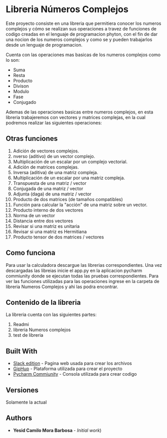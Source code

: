 # Libreria Números Complejos

Este proyecto consiste en una libreria que permitiera conocer los numeros complejos y cómo se realizan sus operaciones a travez de funciones de codigo creadas en el lenguaje de programacion phyton, con el fin de dar una nocion de los numeros complejos y como se y pueden trabajarlos desde un lenguaje de programacion.

Cuenta con las operaciones mas basicas de los numeros complejos como lo son:

 * Suma 
 * Resta
 * Producto 
 * Divison
 * Modulo 
 * Fase
 * Conjugado

Ademas de las operaciones basicas entre numeros complejos, en esta libreria trabajeremos con vectores y matrices complejas, en la cual podremos realizar las siguientes operaciones:

## Otras funciones

1. Adición de vectores complejos.
2. nverso (aditivo) de un vector complejo.
3. Multiplicación de un escalar por un complejo vectorial.
4. Adición de matrices complejas.
5. Inversa (aditiva) de una matriz compleja.
6. Multiplicación de un escalar por una matriz compleja.
7. Transpuesta de una matriz / vector
8. Conjugada de una matriz / vector
9. Adjunta (daga) de una matriz / vector
10. Producto de dos matrices (de tamaños compatibles)
11. Función para calcular la "acción" de una matriz sobre un vector.
12. Producto interno de dos vectores
13. Norma de un vector
14. Distancia entre dos vectores
15. Revisar si una matriz es unitaria
16. Revisar si una matriz es Hermitiana
17. Producto tensor de dos matrices / vectores



## Como funciona
Para usar la calculadora descargue las librerias correspondientes. Una vez descargadas las libreias inicie el app.py en la aplicacion pycharm commiunity donde se ejecutan todas las pruebas correspondientes. Para ver las funciones utilizadas para las operaciones ingrese en la carpeta de libreria Numeros Complejos y ahi las podra encontrar.

## Contenido de la libreria
La libreria cuenta con las siguientes partes:
1. Readmi
2. libreria Numeros complejos
3. test de libreria


## Built With

* [Slack edition](https://stackedit.io/app#) - Pagina web usada para crear los archivos
* [GipHup](https://desktop.github.com/) - Plataforma utilizada para crear el proyecto
* [Pycharm Commiunity](https://www.jetbrains.com/es-es/pycharm/download/#section=windows) - Consola utilizada para crear codigo

## Versiones
Solamente la actual

## Authors

* **Yesid Camilo Mora Barbosa** - *Initial work*)





